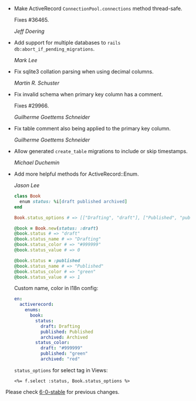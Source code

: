 *   Make ActiveRecord `ConnectionPool.connections` method thread-safe.

    Fixes #36465.

    *Jeff Doering*

*   Add support for multiple databases to `rails db:abort_if_pending_migrations`.

    *Mark Lee*

*   Fix sqlite3 collation parsing when using decimal columns.

    *Martin R. Schuster*

*   Fix invalid schema when primary key column has a comment.

    Fixes #29966.

    *Guilherme Goettems Schneider*

*   Fix table comment also being applied to the primary key column.

    *Guilherme Goettems Schneider*

*   Allow generated `create_table` migrations to include or skip timestamps.

    *Michael Duchemin*

*   Add more helpful methods for ActiveRecord::Enum.

    *Jason Lee*

    ```rb
    class Book
      enum status: %i[draft published archived]
    end

    Book.status_options # => [["Drafting", "draft"], ["Published", "published"], ["Archived", "archived"]]

    @book = Book.new(status: :draft)
    @book.status # => "draft"
    @book.status_name # => "Drafting"
    @book.status_color # => "#999999"
    @book.status_value # => 0

    @book.status = :published
    @book.status_name # => "Published"
    @book.status_color # => "green"
    @book.status_value # => 1
    ```

    Custom name, color in I18n config:

    ```yml
    en:
      activerecord:
        enums:
          book:
            status:
              draft: Drafting
              published: Published
              archived: Archived
            status_color:
              draft: "#999999"
              published: "green"
              archived: "red"
    ```

    `status_options` for select tag in Views:

    ```erb
    <%= f.select :status, Book.status_options %>
    ```

Please check [6-0-stable](https://github.com/rails/rails/blob/6-0-stable/activerecord/CHANGELOG.md) for previous changes.
